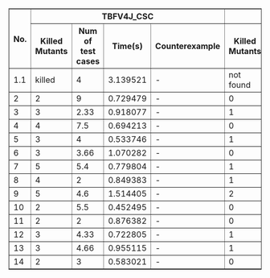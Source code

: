 <table border="1" cellspacing="0" cellpadding="4">
  <thead>
    <tr>
      <th rowspan="2">No.</th>
      <th colspan="4" style="text-align: center;">TBFV4J_CSC</th>
      <th colspan="4" style="text-align: center;">TBFV4J_Ran</th>
    </tr>
    <tr>
      <th>Killed Mutants</th>
      <th>Num of test cases</th>
      <th>Time(s)</th>
      <th>Counterexample</th>
      <th>Killed Mutants</th>
      <th>Num of test cases</th>
      <th>Time(s)</th>
      <th>Counterexample</th>
    </tr>
  </thead>
  <tbody>
    <tr><td>1.1</td><td>killed</td><td>4</td><td>3.139521</td><td>-</td><td>not found</td><td>50</td><td>101.537821</td><td>-</td></tr>
    <tr><td>2</td><td>2</td><td>9</td><td>0.729479</td><td>-</td><td>0</td><td>50</td><td>1.576137</td><td>Not Found</td></tr>
    <tr><td>3</td><td>3</td><td>2.33</td><td>0.918077</td><td>-</td><td>1</td><td>31</td><td>1.685798</td><td>-</td></tr>
    <tr><td>4</td><td>4</td><td>7.5</td><td>0.694213</td><td>-</td><td>0</td><td>50</td><td>1.187301</td><td>Not Found</td></tr>
    <tr><td>5</td><td>3</td><td>4</td><td>0.533746</td><td>-</td><td>1</td><td>27</td><td>1.211330</td><td>-</td></tr>
    <tr><td>6</td><td>3</td><td>3.66</td><td>1.070282</td><td>-</td><td>0</td><td>50</td><td>1.830166</td><td>Not Found</td></tr>
    <tr><td>7</td><td>5</td><td>5.4</td><td>0.779804</td><td>-</td><td>1</td><td>34</td><td>1.472767</td><td>-</td></tr>
    <tr><td>8</td><td>4</td><td>2</td><td>0.849383</td><td>-</td><td>1</td><td>39</td><td>1.505359</td><td>-</td></tr>
    <tr><td>9</td><td>5</td><td>4.6</td><td>1.514405</td><td>-</td><td>2</td><td>23.5</td><td>2.264541</td><td>-</td></tr>
    <tr><td>10</td><td>2</td><td>5.5</td><td>0.452495</td><td>-</td><td>0</td><td>50</td><td>1.096254</td><td>Not Found</td></tr>
    <tr><td>11</td><td>2</td><td>2</td><td>0.876382</td><td>-</td><td>0</td><td>50</td><td>1.718047</td><td>Not Found</td></tr>
    <tr><td>12</td><td>3</td><td>4.33</td><td>0.722805</td><td>-</td><td>1</td><td>15</td><td>1.378791</td><td>-</td></tr>
    <tr><td>13</td><td>3</td><td>4.66</td><td>0.955115</td><td>-</td><td>1</td><td>11</td><td>1.636031</td><td>-</td></tr>
    <tr><td>14</td><td>2</td><td>3</td><td>0.583021</td><td>-</td><td>0</td><td>50</td><td>1.356792</td><td>Not Found</td></tr>
  </tbody>
</table>
